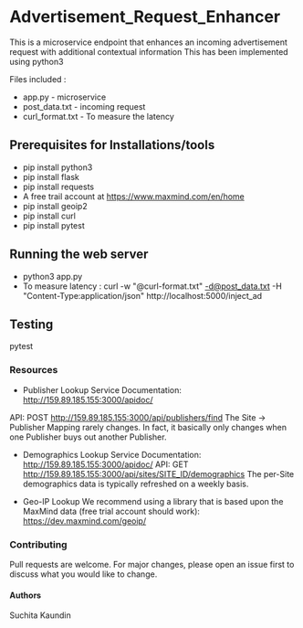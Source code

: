 # Advertisement_Request_Enhancer

This is a microservice endpoint that enhances an incoming advertisement request with additional contextual information 
This has been implemented using python3 

Files included :
- app.py - microservice
- post_data.txt - incoming request 
- curl_format.txt - To measure the latency 

## Prerequisites for Installations/tools 
- pip install python3
- pip install flask 
- pip install requests
- A free trail account at https://www.maxmind.com/en/home
- pip install geoip2
- pip install curl 
- pip install pytest 

## Running the web server 
- python3 app.py  
- To measure latency :
curl -w "@curl-format.txt" -d@post_data.txt -H "Content-Type:application/json" http://localhost:5000/inject_ad

## Testing 
pytest 

### Resources 
 - Publisher Lookup Service
Documentation:
http://159.89.185.155:3000/apidoc/
 
API:
POST ​http://159.89.185.155:3000/api/publishers/find
The Site -> Publisher Mapping rarely changes. In fact, it basically only changes when one Publisher buys out another Publisher.
 
- Demographics Lookup Service
Documentation:
http://159.89.185.155:3000/apidoc/
API:
GET ​http://159.89.185.155:3000/api/sites/SITE_ID/demographics
The per-Site demographics data is typically refreshed on a weekly basis.
  
- Geo-IP Lookup
We recommend using a library that is based upon the MaxMind data (free trial account should work):
https://dev.maxmind.com/geoip/


### Contributing
Pull requests are welcome. For major changes, please open an issue first to discuss what you would like to change.

#### Authors
Suchita Kaundin





